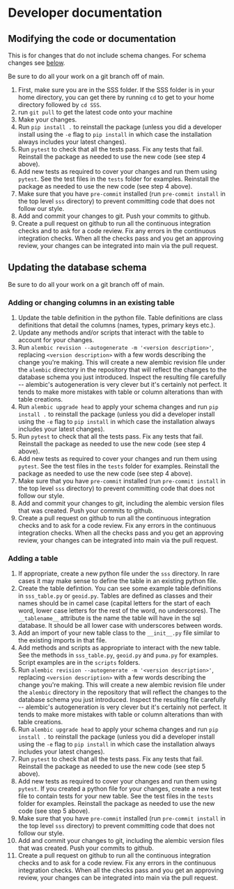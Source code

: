 # Developer documentation

## Modifying the code or documentation

This is for changes that do not include schema changes. For schema changes see [below](#updating-the-database-schema).

Be sure to do all your work on a git branch off of main.

1. First, make sure you are in the SSS folder. If the SSS folder is in your home
directory, you can get there by running `cd` to get to your home directory followed by
`cd SSS`.
2. run `git pull` to get the latest code onto your machine
3. Make your changes.
4. Run `pip install .` to reinstall the package (unless you did a developer install
using the `-e` flag to `pip install` in which case the installation always includes
your latest changes).
5. Run `pytest` to check that all the tests pass. Fix any tests that fail. Reinstall
the package as needed to use the new code (see step 4 above).
6. Add new tests as required to cover your changes and run them using `pytest`.
See the test files in the `tests` folder for examples. Reinstall the package as needed
to use the new code (see step 4 above).
7. Make sure that you have `pre-commit` installed (run `pre-commit install` in the
top level `sss` directory) to prevent committing code that does not follow our style.
8. Add and commit your changes to git. Push your commits to github.
9. Create a pull request on github to run all the continuous integration checks and to
ask for a code review. Fix any errors in the continuous integration checks. When all the
checks pass and you get an approving review, your changes can be integrated into main
via the pull request.


## Updating the database schema

Be sure to do all your work on a git branch off of main.

### Adding or changing columns in an existing table

1. Update the table definition in the python file. Table definitions are class
definitions that detail the columns (names, types, primary keys etc.).
2. Update any methods and/or scripts that interact with the table to account for your
changes.
3. Run `alembic revision --autogenerate -m '<version description>'`, replacing
`<version description>` with a few words describing the change you're making. This will
create a new alembic revision file under the `alembic` directory in the repository that
will reflect the changes to the database schema you just introduced. Inspect the
resulting file carefully -- alembic's autogeneration is very clever but it's certainly
not perfect. It tends to make more mistakes with table or column alterations than with
table creations.
4. Run `alembic upgrade head` to apply your schema changes and run `pip install .` to
reinstall the package (unless you did a developer install using the `-e` flag to
`pip install` in which case the installation always includes your latest changes).
5. Run `pytest` to check that all the tests pass. Fix any tests that fail. Reinstall
the package as needed to use the new code (see step 4 above).
6. Add new tests as required to cover your changes and run them using `pytest`.
See the test files in the `tests` folder for examples. Reinstall the package as needed
to use the new code (see step 4 above).
7. Make sure that you have `pre-commit` installed (run `pre-commit install` in the
top level `sss` directory) to prevent committing code that does not follow our style.
8. Add and commit your changes to git, including the alembic version files that was
created. Push your commits to github.
9. Create a pull request on github to run all the continuous integration checks and to
ask for a code review. Fix any errors in the continuous integration checks. When all the
checks pass and you get an approving review, your changes can be integrated into main
via the pull request.

### Adding a table

1. If appropriate, create a new python file under the `sss` directory. In rare cases it
may make sense to define the table in an existing python file.
2. Create the table defintion. You can see some example table definitions in
`sss_table.py` or `geoid.py`. Tables are defined as classes and their names should be in
camel case (capital letters for the start of each word, lower case letters for the rest
of the word, no underscores). The `__tablename__` attribute is the name the table will
have in the sql database. It should be all lower case with underscores between words.
2. Add an import of your new table class to the `__init__.py` file similar to the
existing imports in that file.
3. Add methods and scripts as appropriate to interact with the new table. See the
methods in `sss_table.py`, `geoid.py` and `puma.py` for examples. Script examples are
in the `scripts` folders.
4. Run `alembic revision --autogenerate -m '<version description>'`, replacing
`<version description>` with a few words describing the change you're making. This will
create a new alembic revision file under the `alembic` directory in the repository that
will reflect the changes to the database schema you just introduced. Inspect the
resulting file carefully -- alembic's autogeneration is very clever but it's certainly
not perfect. It tends to make more mistakes with table or column alterations than with
table creations.
5. Run `alembic upgrade head` to apply your schema changes and run `pip install .` to
reinstall the package (unless you did a developer install using the `-e` flag to
`pip install` in which case the installation always includes your latest changes).
6. Run `pytest` to check that all the tests pass. Fix any tests that fail. Reinstall
the package as needed to use the new code (see step 5 above).
7. Add new tests as required to cover your changes and run them using `pytest`. If you
created a python file for your changes, create a new test file to contain tests for your
new table. See the test files in the `tests` folder for examples. Reinstall the package
as needed to use the new code (see step 5 above).
8. Make sure that you have `pre-commit` installed (run `pre-commit install` in the
top level `sss` directory) to prevent committing code that does not follow our style.
9. Add and commit your changes to git, including the alembic version files that was
created. Push your commits to github.
10. Create a pull request on github to run all the continuous integration checks and to
ask for a code review. Fix any errors in the continuous integration checks. When all the
checks pass and you get an approving review, your changes can be integrated into main
via the pull request.
